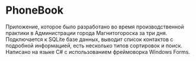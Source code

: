 # PhoneBook

Приложение, которое было разработано во время производственной практики в Администрации города Магнитогороска за три дня.
Подключается к SQLite базе данных, выводит список контактов с подробной информацией, есть несколько типов сортировок и поиск.
Написано на языке C# с использованием фреймоворка Windows Forms.
